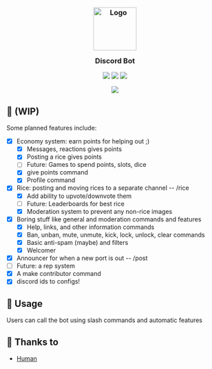 <h3 align="center">
	<img src="https://raw.githubusercontent.com/catppuccin/catppuccin/main/assets/logos/exports/1544x1544_circle.png" width="100" alt="Logo"/><br/>
	<img src="https://raw.githubusercontent.com/catppuccin/catppuccin/main/assets/misc/transparent.png" height="30" width="0px"/>
	Discord Bot
	<img src="https://raw.githubusercontent.com/catppuccin/catppuccin/main/assets/misc/transparent.png" height="30" width="0px"/>
</h3>

<p align="center">
    <a href="https://github.com/catppuccin/discord-bot/stargazers"><img src="https://img.shields.io/github/stars/catppuccin/discord-bot?colorA=363a4f&colorB=b7bdf8&style=for-the-badge style=for-the-badge"></a>
    <a href="https://github.com/catppuccin/discord-bot/issues"><img src="https://img.shields.io/github/issues/catppuccin/discord-bot?colorA=363a4f&colorB=f5a97f&style=for-the-badge"></a>
    <a href="https://github.com/catppuccin/discord-bot/contributors"><img src="https://img.shields.io/github/contributors/catppuccin/discord-bot?colorA=363a4f&colorB=a6da95&style=for-the-badge"></a>
</p>

<p align="center">
  <img src="https://raw.githubusercontent.com/catppuccin/catppuccin/main/assets/misc/sample.png"/>
</p>

## 🔨 (WIP)

Some planned features include:

-   [x] Economy system: earn points for helping out ;)
    -   [x] Messages, reactions gives points
    -   [x] Posting a rice gives points
    -   [ ] Future: Games to spend points, slots, dice
    -   [x] give points command
    -   [x] Profile command
-   [x] Rice: posting and moving rices to a separate channel  -- /rice 
    -   [x] Add ability to upvote/downvote them
    -   [ ] Future: Leaderboards for best rice
    -   [x] Moderation system to prevent any non-rice images
-   [x] Boring stuff like general and moderation commands and features
    -   [x] Help, links, and other information commands
    -   [x] Ban, unban, mute, unmute, kick, lock, unlock, clear commands
    -   [x] Basic anti-spam (maybe) and filters
    -   [x] Welcomer
-   [x] Announcer for when a new port is out -- /post
-   [ ] Future: a rep system
-   [x] A make contributor command
-   [x] discord ids to configs!

## 📂 Usage

Users can call the bot using slash commands and automatic features

<!-- ## 🙋 FAQ

-   Q: **_"Where can I find the doc?"_**
    A: Run `:help theme` -->

## 💝 Thanks to

-   [Human](https://github.com/catppuccin)

